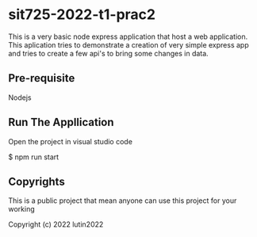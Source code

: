 # sit725-2022-t1-prac2
This is a very basic node express application that host a web application. This aplication tries to demonstrate a creation of very simple express app and tries to create a few api's to bring some changes in data.

## Pre-requisite
Nodejs
## Run The Appllication
Open the project in visual studio code

$ npm run start

## Copyrights
This is a public project that mean anyone can use this project for your working

Copyright (c) 2022 lutin2022